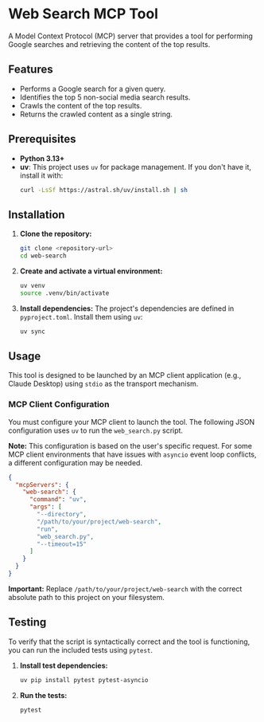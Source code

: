 # Web Search MCP Tool

A Model Context Protocol (MCP) server that provides a tool for performing Google searches and retrieving the content of the top results.

## Features

-   Performs a Google search for a given query.
-   Identifies the top 5 non-social media search results.
-   Crawls the content of the top results.
-   Returns the crawled content as a single string.

## Prerequisites

-   **Python 3.13+**
-   **uv**: This project uses `uv` for package management. If you don't have it, install it with:
    ```bash
    curl -LsSf https://astral.sh/uv/install.sh | sh
    ```

## Installation

1.  **Clone the repository:**
    ```bash
    git clone <repository-url>
    cd web-search
    ```

2.  **Create and activate a virtual environment:**
    ```bash
    uv venv
    source .venv/bin/activate
    ```

3.  **Install dependencies:**
    The project's dependencies are defined in `pyproject.toml`. Install them using `uv`:
    ```bash
    uv sync
    ```

## Usage

This tool is designed to be launched by an MCP client application (e.g., Claude Desktop) using `stdio` as the transport mechanism.

### MCP Client Configuration

You must configure your MCP client to launch the tool. The following JSON configuration uses `uv` to run the `web_search.py` script.

**Note:** This configuration is based on the user's specific request. For some MCP client environments that have issues with `asyncio` event loop conflicts, a different configuration may be needed.

```json
{
  "mcpServers": {
    "web-search": {
      "command": "uv",
      "args": [
        "--directory",
        "/path/to/your/project/web-search",
        "run",
        "web_search.py",
        "--timeout=15"
      ]
    }
  }
}
```
**Important:** Replace `/path/to/your/project/web-search` with the correct absolute path to this project on your filesystem.

## Testing

To verify that the script is syntactically correct and the tool is functioning, you can run the included tests using `pytest`.

1.  **Install test dependencies:**
    ```bash
    uv pip install pytest pytest-asyncio
    ```

2.  **Run the tests:**
    ```bash
    pytest
    ```